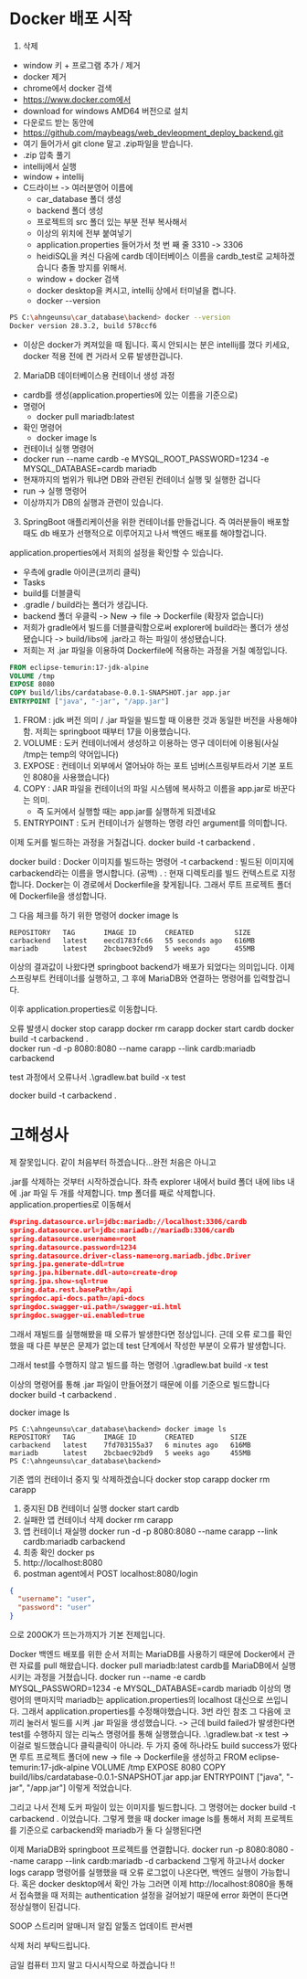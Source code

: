 # Docker 배포 시작
1. 삭제
- window 키 + 프로그램 추가 / 제거
- docker 제거
- chrome에서 docker 검색
- https://www.docker.com에서
- download for windows AMD64 버전으로 설치
- 다운로드 받는 동안에
- https://github.com/maybeags/web_devleopment_deploy_backend.git
- 여기 들어가서 git clone 말고 .zip파일을 받습니다.
- .zip 압축 풀기
- intellij에서 실행
- window + intellij
- C드라이브 -> 여러분영어 이름에
    - car_database 폴더 생성
    - backend 폴더 생성
    - 프로젝트의 src 폴더 있는 부분 전부 복사해서
    - 이상의 위치에 전부 붙여넣기
    - application.properties 들어가서 첫 번 째 줄
      3310 -> 3306
    - heidiSQL을 켜신 다음에 cardb 데이터베이스 이름을
      cardb_test로 교체하겠습니다 충돌 방지를 위해서.
    - window + docker 검색
    - docker desktop을 켜시고, intellij 상에서 터미널을 켭니다.
    - docker --version
```bash
PS C:\ahngeunsu\car_database\backend> docker --version
Docker version 28.3.2, build 578ccf6
```
- 이상은 docker가 켜져있을 때 됩니다. 혹시 안되시는 분은 intellij를 껐다 키세요, docker 적용 전에
  켠 거라서 오류 발생한겁니다.


2. MariaDB 데이터베이스용 컨테이너 생성 과정
- cardb를 생성(application.properties에 있는 이름을 기준으로)
- 명령어
    - docker pull mariadb:latest
- 확인 명령어
    - docker image ls
- 컨테이너 실행 명령어
- docker run --name cardb -e MYSQL_ROOT_PASSWORD=1234 -e MYSQL_DATABASE=cardb mariadb
- 현재까지의 범위가 뭐냐면 DB와 관련된 컨테이너 실행 및 실행한 겁니다
- run -> 실행 명령어
- 이상까지가 DB의 실행과 관련이 있습니다.
3. SpringBoot 애플리케이션을 위한 컨테이너를 만들겁니다. 즉 여러분들이 배포할 때도 db 배포가
   선행적으로 이루어지고 나서 백엔드 배포를 해야할겁니다.

application.properties에서 저희의 설정을 확인할 수 있습니다.

- 우측에 gradle 아이콘(코끼리 클릭)
- Tasks
- build를 더블클릭
- .gradle / build라는 폴더가 생깁니다.
- backend 폴더 우클릭 -> New -> file -> Dockerfile (확장자 없습니다)
- 저희가 gradle에서 빌드를 더블클릭함으로써 explorer에 build라는 폴더가 생성
  됐습니다 -> build/libs에 .jar라고 하는 파일이 생성됐습니다.
- 저희는 저 .jar 파일을 이용하여 Dockerfile에 적용하는 과정을 거칠 예정입니다.
```Dockerfile
FROM eclipse-temurin:17-jdk-alpine
VOLUME /tmp
EXPOSE 8080
COPY build/libs/cardatabase-0.0.1-SNAPSHOT.jar app.jar
ENTRYPOINT ["java", "-jar", "/app.jar"]
```

1. FROM : jdk 버전 의미 / .jar 파일을 빌드할 때 이용한 것과 동일한 버전을 사용해야 함. 저희는 springboot
   때부터 17을 이용했습니다.
2. VOLUME : 도커 컨테이너에서 생성하고 이용하는 영구 데이터에 이용됨(사실 /tmp는 temp의 약어입니다)
3. EXPOSE : 컨테이너 외부에서 열어놔야 하는 포트 넘버(스프링부트라서 기본 포트인 8080을 사용했습니다)
4. COPY : JAR 파일을 컨테이너의 파일 시스템에 복사하고 이름을 app.jar로 바꾼다는 의미.
    - 즉 도커에서 실행할 때는 app.jar를 실행하게 되겠네요
5. ENTRYPOINT : 도커 컨테이너가 실행하는 명령 라인 argument를 의미합니다.

이제 도커를 빌드하는 과정을 거칠겁니다.
docker build -t carbackend .

docker build : Docker 이미지를 빌드하는 명령어
-t carbackend : 빌드된 이미지에 carbackend라는 이름을 명시합니다.
(공백) . : 현재 디렉토리를 빌드 컨텍스트로 지정합니다. Docker는 이 경로에서 Dockerfile을 찾게됩니다.
그래서 루트 프로젝트 폴더에 Dockerfile을 생성합니다.

그 다음 체크를 하기 위한 명령어
docker image ls

```
REPOSITORY   TAG       IMAGE ID       CREATED          SIZE
carbackend   latest    eecd1783fc66   55 seconds ago   616MB
mariadb      latest    2bcbaec92bd9   5 weeks ago      455MB
```
이상의 결과값이 나왔다면 springboot backend가 배포가 되었다는 의미입니다.
이제 스프링부트 컨테이너를 실행하고, 그 후에 MariaDB와 연결하는 명령어를 입력할겁니다.

이후 application.properties로 이동합니다.

오류 발생시
docker stop carapp
docker rm carapp
docker start cardb
docker build -t carbackend .    
docker run -d -p 8080:8080 --name carapp --link cardb:mariadb carbackend

test 과정에서 오류나서
.\gradlew.bat build -x test

docker build -t carbackend .


# 고해성사
제 잘못입니다.
같이 처음부터 하겠습니다...완전 처음은 아니고

.jar를 삭제하는 것부터 시작하겠습니다.
좌측 explorer 내에서
build 폴더 내에 libs 내에 .jar 파일 두 개를 삭제합니다.
tmp 폴더를 째로 삭제합니다.
application.properties로 이동해서
```json
#spring.datasource.url=jdbc:mariadb://localhost:3306/cardb
spring.datasource.url=jdbc:mariadb://mariadb:3306/cardb
spring.datasource.username=root
spring.datasource.password=1234
spring.datasource.driver-class-name=org.mariadb.jdbc.Driver
spring.jpa.generate-ddl=true
spring.jpa.hibernate.ddl-auto=create-drop
spring.jpa.show-sql=true
spring.data.rest.basePath=/api
springdoc.api-docs.path=/api-docs
springdoc.swagger-ui.path=/swagger-ui.html
springdoc.swagger-ui.enabled=true
```

그래서 재빌드를 실행해봤을 때 오류가 발생한다면 정상입니다.
근데 오류 로그를 확인했을 때 다른 부분은 문제가 없는데
test 단계에서 작성한 부분이 오류가 발생합니다.

그래서 test를 수행하지 않고 빌드를 하는 명령어
.\gradlew.bat build -x test

이상의 명령어를 통해 .jar 파일이 만들어졌기 때문에
이를 기준으로 빌드합니다
docker build -t carbackend .

docker image ls
```
PS C:\ahngeunsu\car_database\backend> docker image ls
REPOSITORY   TAG       IMAGE ID       CREATED         SIZE
carbackend   latest    7fd703155a37   6 minutes ago   616MB
mariadb      latest    2bcbaec92bd9   5 weeks ago     455MB
PS C:\ahngeunsu\car_database\backend>
```
기존 앱의 컨테이너 중지 및 삭제하겠습니다
docker stop carapp
docker rm carapp

1. 중지된 DB 컨테이너 실행
   docker start cardb
2. 실패한 앱 컨테이너 삭제
   docker rm carapp
3. 앱 컨테이너 재실행
   docker run -d -p 8080:8080 --name carapp --link cardb:mariadb carbackend
4. 최종 확인
   docker ps
5. http://localhost:8080
6. postman agent에서 POST localhost:8080/login
```json
{
  "username": "user",
  "password": "user"
}
```
으로 200OK가 뜨는가까지가 기본 전제입니다.

Docker 백엔드 배포를 위한 순서
저희는 MariaDB를 사용하기 때문에 Docker에서 관련 자료를 pull 해왔습니다.
docker pull mariadb:latest
cardb를 MariaDB에서 실행시키는 과정을 거쳤습니다.
docker run --name -e cardb MYSQL_PASSWORD=1234 -e MYSQL_DATABASE=cardb mariadb
이상의 명령어의 맨마지막 mariadb는 application.properties의 localhost 대신으로 쓰입니다.
그래서 application.properties를 수정해야했습니다. 3번 라인 참조
그 다음에 코끼리 눌러서 빌드를 시켜 .jar 파일을 생성했습니다.
-> 근데 build failed가 발생한다면
test를 수행하지 않는 리눅스 명령어를 통해 실행했습니다.
.\gradlew.bat -x test -> 이걸로 빌드했습니다 클릭클릭이 아니라.
두 가지 중에 하나라도 build success가 떴다면
루트 프로젝트 폴더에 new -> file -> Dockerfile을 생성하고
FROM eclipse-temurin:17-jdk-alpine
VOLUME /tmp
EXPOSE 8080
COPY build/libs/cardatabase-0.0.1-SNAPSHOT.jar app.jar
ENTRYPOINT ["java", "-jar", "/app.jar"]
이렇게 적었습니다.

그리고 나서 전체 도커 파일이 있는 이미지를 빌드합니다. 그 명령어는
docker build -t carbackend .
이었습니다.
그렇게 했을 때
docker image ls를 통해서 저희 프로젝트를 기준으로
carbackend와
mariadb가 둘 다 실행된다면

이제 MariaDB와 springboot 프로젝트를 연결합니다.
docker run -p 8080:8080 --name carapp --link cardb:mariadb -d carbackend
그렇게 하고나서
docker logs carapp 명령어를 실행했을 때
오류 로그없이 나온다면, 백엔드 실행이 가능합니다.
혹은 docker desktop에서 확인 가능
그러면 이제
http://localhost:8080을 통해서 접속했을 때
저희는 authentication 설정을 걸어놨기 때문에 error 화면이 뜬다면 정상실행이 된겁니다.

SOOP 스트리머
알매니저
알집
알툴즈 업데이트
판서펜

삭제 처리 부탁드립니다.

금일 컴퓨터 끄지 말고 다시시작으로 하겠습니다 !!